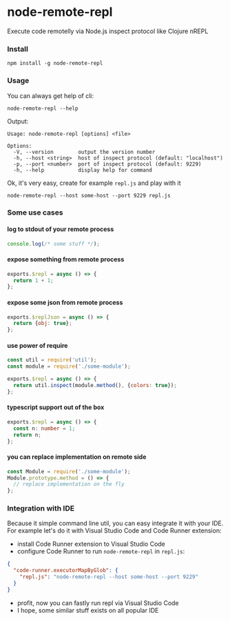 # node-remote-repl

Execute code remotelly via Node.js inspect protocol like Clojure nREPL

### Install

```
npm install -g node-remote-repl
```

### Usage

You can always get help of cli:

```
node-remote-repl --help
```

Output:

```
Usage: node-remote-repl [options] <file>

Options:
  -V, --version        output the version number
  -h, --host <string>  host of inspect protocol (default: "localhost")
  -p, --port <number>  port of inspect protocol (default: 9229)
  -h, --help           display help for command
```

Ok, it's very easy, create for example `repl.js` and play with it

```
node-remote-repl --host some-host --port 9229 repl.js
```

### Some use cases

#### log to stdout of your remote process

```js
console.log(/* some stuff */);
```

#### expose something from remote process

```js
exports.$repl = async () => {
  return 1 + 1;
};
```

#### expose some json from remote process

```js
exports.$replJson = async () => {
  return {obj: true};
};
```

#### use power of require

```js
const util = require('util');
const module = require('./some-module');

exports.$repl = async () => {
  return util.inspect(module.method(), {colors: true});
};
```

#### typescript support out of the box

```ts
exports.$repl = async () => {
  const n: number = 1;
  return n;
};
```

#### you can replace implementation on remote side

```js
const Module = require('./some-module');
Module.prototype.method = () => {
  // replace implementation on the fly
};
```

### Integration with IDE

Because it simple command line util, you can easy integrate it with your IDE.
For example let's do it with Visual Studio Code and Code Runner extension:

* install Code Runner extension to Visual Studio Code
* configure Code Runner to run `node-remote-repl` in `repl.js`:

```json
{
  "code-runner.executorMapByGlob": {
    "repl.js": "node-remote-repl --host some-host --port 9229"
  }
}
```

* profit, now you can fastly run repl via Visual Studio Code
* I hope, some similar stuff exists on all popular IDE
